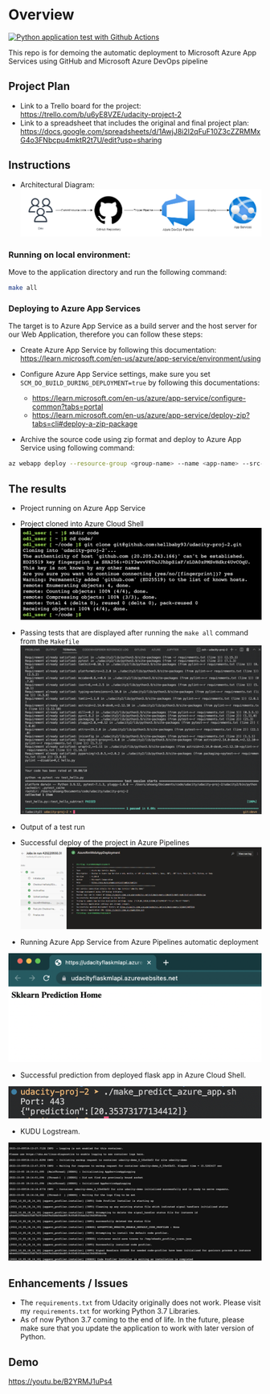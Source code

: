 # Overview

[![Python application test with Github Actions](https://github.com/hellbaby93/udacity-proj-2/actions/workflows/pythonapp.yml/badge.svg)](https://github.com/hellbaby93/udacity-proj-2/actions/workflows/pythonapp.yml)

This repo is for demoing the automatic deployment to Microsoft Azure App Services using GitHub and Microsoft Azure DevOps pipeline

## Project Plan

* Link to a Trello board for the project: <https://trello.com/b/u6yE8VZE/udacity-project-2>
* Link to a spreadsheet that includes the original and final project plan: <https://docs.google.com/spreadsheets/d/1AwjJ8i2I2qFuF10Z3cZZRMMxG4o3FNbcpu4mktR2t7U/edit?usp=sharing>

## Instructions

* Architectural Diagram:
![alt text](img/arc.png "Architecture")


### Running on local environment:

Move to the application directory and run the following command:

```bash
make all
```

### Deploying to Azure App Services

The target is to Azure App Service as a build server and the host server for our Web Application, therefore you can follow these steps:

* Create Azure App Service by following this documentation: <https://learn.microsoft.com/en-us/azure/app-service/environment/using>

* Configure Azure App Service settings, make sure you set `SCM_DO_BUILD_DURING_DEPLOYMENT=true` by following this documentations:
  * <https://learn.microsoft.com/en-us/azure/app-service/configure-common?tabs=portal>
  * <https://learn.microsoft.com/en-us/azure/app-service/deploy-zip?tabs=cli#deploy-a-zip-package>

* Archive the source code using zip format and deploy to Azure App Service using following command:

```bash
az webapp deploy --resource-group <group-name> --name <app-name> --src-path <zip-package-path>
```

## The results

* Project running on Azure App Service

* Project cloned into Azure Cloud Shell
![alt text](img/cloned_cloud_shell.png "Cloud Shell")


* Passing tests that are displayed after running the `make all` command from the `Makefile`
![alt text](img/passed_test.png "Passed Test")


* Output of a test run

* Successful deploy of the project in Azure Pipelines
![alt text](img/azurepipeline.png "Pipeline")


* Running Azure App Service from Azure Pipelines automatic deployment

![alt text](img/running_on_appservice.png "App Service")


* Successful prediction from deployed flask app in Azure Cloud Shell.

![alt text](img/predict.png "App Service")

* KUDU Logstream.

![alt text](img/logstream.png "App Service")


## Enhancements / Issues

* The `requirements.txt` from Udacity originally does not work. Please visit my `requirements.txt` for working Python 3.7 Libraries.
* As of now Python 3.7 coming to the end of life. In the future, please make sure that you update the application to work with later version of Python.

## Demo

<https://youtu.be/B2YRMJ1uPs4>
